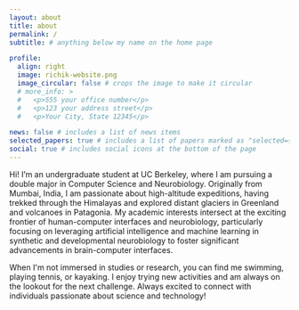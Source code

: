 ```yaml
---
layout: about
title: about
permalink: /
subtitle: # anything below my name on the home page

profile:
  align: right
  image: richik-website.png
  image_circular: false # crops the image to make it circular
  # more_info: >
  #   <p>555 your office number</p>
  #   <p>123 your address street</p>
  #   <p>Your City, State 12345</p>

news: false # includes a list of news items
selected_papers: true # includes a list of papers marked as "selected={true}"
social: true # includes social icons at the bottom of the page
---
```


Hi! I’m an undergraduate student at UC Berkeley, where I am pursuing a double major in Computer Science and Neurobiology. Originally from Mumbai, India, I am passionate about high-altitude expeditions, having trekked through the Himalayas and explored distant glaciers in Greenland and volcanoes in Patagonia. My academic interests intersect at the exciting frontier of human-computer interfaces and neurobiology, particularly focusing on leveraging artificial intelligence and machine learning in synthetic and developmental neurobiology to foster significant advancements in brain-computer interfaces.

When I'm not immersed in studies or research, you can find me swimming, playing tennis, or kayaking. I enjoy trying new activities and am always on the lookout for the next challenge. Always excited to connect with individuals passionate about science and technology!
